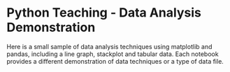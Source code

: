 # Python Teaching - Data Analysis Demonstration
Here is a small sample of data analysis techniques using matplotlib and pandas, including a line graph, stackplot and tabular data. 
Each notebook provides a different demonstration of data techniques or a type of data file. 
